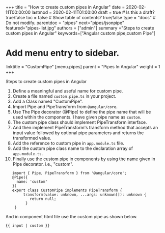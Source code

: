 +++
title = "How to create custom pipes in Angular"
date = 2020-02-11T00:00:00
lastmod = 2020-02-11T01:00:00
draft = true  # Is this a draft? true/false
toc = false  # Show table of contents? true/false
type = "docs"  # Do not modify.
parentdoc = "pipes"
next="pipes/jsonpipe"
featured="pipes-list.jpg"
authors = ["admin"]
summary ="Steps to create custom pipes in Angular"
keywords=["Angular custom pipe,custom Pipe"]

# Add menu entry to sidebar.

linktitle = "CustomPipe"
[menu.pipes]
  parent = "Pipes In Angular"
  weight = 1
+++

Steps to create custom pipes in Angular

1. Define a meaningful and useful name for custom pipe.
2. Create a file named `custom.pipe.ts` in your project.
3. Add a Class named "CustomPipe".
4. Import Pipe and PipeTransform from `@angular/core`.
5. Use The Pipe decorator (@Pipe) to define the pipe name that will be used within the components. I have given pipe name as `custom`.   
6. The custom pipe class should implement PipeTransform interface.
7. And then implement PipeTransform's transform method that accepts an input value followed by optional pipe parameters and returns the transformed value.
8. Add the reference to custom pipe in `app.module.ts` file.
9. Add the custom pipe class name to the declaration array of `app.module.ts`. 
10. Finally use the custom pipe in components by using the name given in Pipe decorator. i.e., "custom".

```
   import { Pipe, PipeTransform } from '@angular/core';
   @Pipe({
     name: 'custom'
   })
   export class CustomPipe implements PipeTransform {
        transform(value: unknown, ...args: unknown[]): unknown {
           return null;
         }
    }
```

And in component html file use the custom pipe as shown below.

```
{{ input | custom }}
```